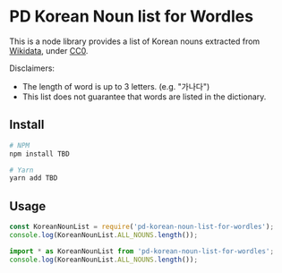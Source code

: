 # PD Korean Noun list for Wordles

This is a node library provides a list of Korean nouns extracted from [Wikidata], under [CC0].

Disclaimers:

- The length of word is up to 3 letters. (e.g. "가나다")
- This list does not guarantee that words are listed in the dictionary.

## Install

```sh
# NPM
npm install TBD

# Yarn
yarn add TBD
```

## Usage

```javascript
const KoreanNounList = require('pd-korean-noun-list-for-wordles');
console.log(KoreanNounList.ALL_NOUNS.length());
```

```typescript
import * as KoreanNounList from 'pd-korean-noun-list-for-wordles';
console.log(KoreanNounList.ALL_NOUNS.length());
```

[wikidata]: https://www.wikidata.org/wiki/Wikidata:Copyright
[cc0]: https://www.wikidata.org/wiki/WD:CC0
[wikidata query service]: https://query.wikidata.org/
